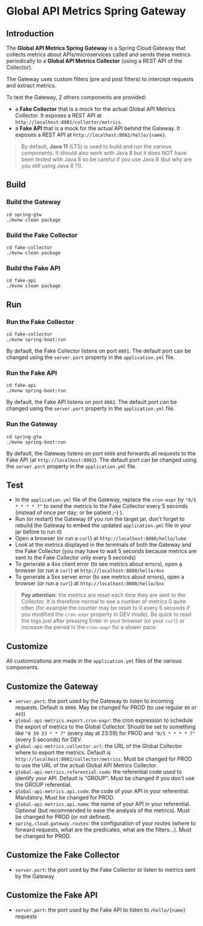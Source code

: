 # Global API Metrics Spring Gateway


## Introduction

The **Global API Metrics Spring Gateway** is a Spring Cloud Gateway that collects metrics about APIs/microservices called and sends these metrics periodically to a **Global API Metrics Collector** (using a REST API of the Collector).

The Gateway uses custom filters (pre and post filters) to intercept requests and extract metrics.

To test the Gateway, 2 others components are provided: 
- a **Fake Collector** that is a mock for the actual Global API Metrics Collector. It exposes a REST API at `http://localhost:8081/collector/metrics`. 
- a **Fake API** that is a mock for the actual API behind the Gateway. It exposes a REST API at `http://localhost:8082/hello/{name}`.

> By default, **Java 11** (LTS) is used to build and run the various components. 
>It should also work with Java 8 but it does NOT have been tested with Java 8 so be careful if you use Java 8 (but why are you still using Java 8 ?!).

 
## Build

### Build the Gateway
```
cd spring-gtw
./mvnw clean package
```

### Build the Fake Collector
```
cd fake-collector
./mvnw clean package
```

### Build the Fake API
```
cd fake-api
./mvnw clean package
```


## Run
 
### Run the Fake Collector
```
cd fake-collector
./mvnw spring-boot:run
```
By default, the Fake Collector listens on port `8081`.
The default port can be changed using the `server.port` property in the `application.yml` file.

### Run the Fake API
```
cd fake-api
./mvnw spring-boot:run
```
By default, the Fake API listens on port `8082`. 
The default port can be changed using the `server.port` property in the `application.yml` file.

### Run the Gateway
```
cd spring-gtw
./mvnw spring-boot:run
```
By default, the Gateway listens on port `8080` and forwards all requests to the Fake API (at `http://localhost:8082`).
The default port can be changed using the `server.port` property in the `application.yml` file.

## Test

- In the `application.yml` file of the Gateway, replace the `cron-expr` by `"0/5 * * * * ?"` to send the metrics to the Fake Collector every 5 seconds (instead of once per day; or be patient ;-) ).
- Run (or restart) the Gateway (if you run the target jar, don't forget to rebuild the Gateway to embed the updated `application.yml` file in your jar before to run it)
- Open a browser (or run a `curl`) at `http://localhost:8080/hello/luke`
- Look at the metrics displayed in the terminals of both the Gateway and the Fake Collector (you may have to wait 5 seconds because metrics are sent to the Fake Collector only every 5 seconds)
- To generate a 4xx client error (to see metrics about errors), open a browser (or run a `curl`) at `http://localhost:8080/hello/4xx` 
- To generate a 5xx server error (to see metrics about errors), open a browser (or run a `curl`) at `http://localhost:8080/hello/5xx` 

> **Pay attention**: the metrics are reset each time they are sent to the Collector.
> It is therefore normal to see a number of metrics 0 quite often 
> (for example the counter may be reset to 0 every 5 seconds if you modified the `cron-expr` property in DEV mode).
> Be quick to read the logs just after pressing Enter in your browser (or your `curl`) or 
>increase the period in the `cron-expr` for a slower pace.


## Customize

All customizations are made in the `application.yml` files of the various components.

## Customize the Gateway
- `server.port`: the port used by the Gateway to listen to incoming requests. Default is `8080`. May be changed for PROD (to use regular `80` or `443`)
- `global-api-metrics.export.cron-expr`: the cron expression to schedule the export of metrics to the Global Collector. Should be set to something like `"0 59 23 * * ?"` (every day at 23:59) for PROD and `"0/5 * * * * ?"` (every 5 seconds) for DEV.
- `global-api-metrics.collector.url`: the URL of the Global Collector where to export the metrics. Default is `http://localhost:8081/collector/metrics`. Must be changed for PROD to use the URL of the actual Global API Metrics Collector.
- `global-api-metrics.referential.code`: the referential code used to identify your API. Default is "GROUP". Must be changed if you don't use the GROUP referential.
- `global-api-metrics.api.code`: the code of your API in your referential. Mandatory. Must be changed for PROD.
- `global-api-metrics.api.name`: the name of your API in your referential. Optional (but recommended to ease the analysis of the metrics). Must be changed for PROD (or not defined).
- `spring.cloud.gateway.routes`: the configuration of your routes (where to forward requests, what are the predicates, what are the filters...). Must be changed for PROD.

## Customize the Fake Collector
- `server.port`: the port used by the Fake Collector to listen to metrics sent by the Gateway

## Customize the Fake API
- `server.port`: the port used by the Fake API to listen to `/hello/{name}` requests
